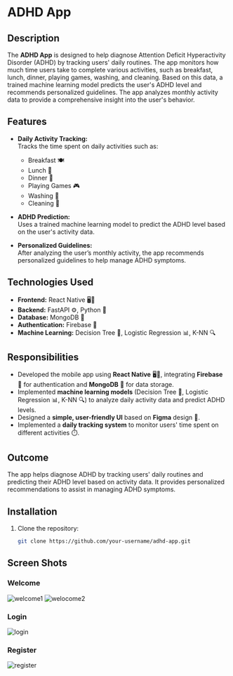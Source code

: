 # ADHD App

## Description
The **ADHD App** is designed to help diagnose Attention Deficit Hyperactivity Disorder (ADHD) by tracking users' daily routines. The app monitors how much time users take to complete various activities, such as breakfast, lunch, dinner, playing games, washing, and cleaning. Based on this data, a trained machine learning model predicts the user's ADHD level and recommends personalized guidelines. The app analyzes monthly activity data to provide a comprehensive insight into the user's behavior.

## Features
- **Daily Activity Tracking:**  
  Tracks the time spent on daily activities such as:
  - Breakfast 🍽️
  - Lunch 🍴
  - Dinner 🍲
  - Playing Games 🎮
  - Washing 🚿
  - Cleaning 🧹

- **ADHD Prediction:**  
  Uses a trained machine learning model to predict the ADHD level based on the user's activity data.

- **Personalized Guidelines:**  
  After analyzing the user’s monthly activity, the app recommends personalized guidelines to help manage ADHD symptoms.

## Technologies Used
- **Frontend:** React Native 🖥️📱
- **Backend:** FastAPI ⚙️, Python 🐍
- **Database:** MongoDB 💾
- **Authentication:** Firebase 🔑
- **Machine Learning:** Decision Tree 🌳, Logistic Regression 📊, K-NN 🔍

## Responsibilities
- Developed the mobile app using **React Native** 🖥️📱, integrating **Firebase** 🔑 for authentication and **MongoDB** 💾 for data storage.
- Implemented **machine learning models** (Decision Tree 🌳, Logistic Regression 📊, K-NN 🔍) to analyze daily activity data and predict ADHD levels.
- Designed a **simple, user-friendly UI** based on **Figma** design 🎨.
- Implemented a **daily tracking system** to monitor users' time spent on different activities ⏱️.

## Outcome
The app helps diagnose ADHD by tracking users' daily routines and predicting their ADHD level based on activity data. It provides personalized recommendations to assist in managing ADHD symptoms.

## Installation
1. Clone the repository:
   ```bash
   git clone https://github.com/your-username/adhd-app.git


## Screen Shots

### Welcome

![welcome1](https://github.com/MalithMadusankha/ADHDApp/assets/78203677/b648d755-0a91-4ceb-9df7-1a7b4ca50218)
![welocome2](https://github.com/MalithMadusankha/ADHDApp/assets/78203677/78d3c380-ba8b-4c1a-b04d-a7fe84b369c4)

### Login

![login](https://github.com/MalithMadusankha/ADHDApp/assets/78203677/51f247c7-600f-4918-9a60-633bc169eaf9)

### Register

![register](https://github.com/MalithMadusankha/ADHDApp/assets/78203677/4130947b-0f72-4bcb-8f9a-06cb8f5162b0)
